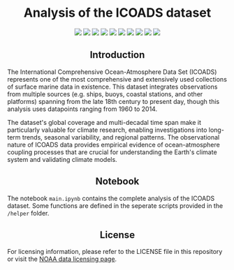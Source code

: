 <h1 align="center">Analysis of the <b>ICOADS</b> dataset</h1>

<p align="center">
  <img src="https://img.shields.io/badge/python-3.12-blue.svg">
  <img src="https://img.shields.io/badge/numpy-2.2.4-orange.svg">
  <img src="https://img.shields.io/badge/torch-2.4.0-purple.svg">
  <img src="https://img.shields.io/badge/datasets-4.49.0-yellow.svg">
  <img src="https://img.shields.io/badge/scipy-1.16.0-teal.svg">
  <img src="https://img.shields.io/badge/sckit_learn-1.7.0-mediumseagreen.svg"> 
  <img src="https://img.shields.io/badge/plotly-6.2.0-sandybrown.svg"> 
  <img src="https://img.shields.io/badge/Cartopy-0.24.1-darkslateblue.svg"> 
  <img src="https://img.shields.io/badge/folium-0.20.0-darkviolet.svg"> 
  <img src="https://img.shields.io/badge/LICENSE-CC0-darkgreen.svg"> 
  <!-- 
  More information about the license can be found in the LICENSE file of this repository.
  //
  The license can be found at the following page under the section "Data Licensing":
  //
  https://www.ncei.noaa.gov/archive#:~:text=Data%20Licensing,-From%20the%20NESDIS&text=Environmental%20data%20and%20information%20collected
  //
  The access to the licensing page was provided by the NOAA team 
  (Chunying Liu and Xungang Yin, 30.05.2025 at icoads@noaa.gov)
  Thanks for the support!
  -->

</p>

<h2 align="center"></b>Introduction</b></h2>

The International Comprehensive Ocean-Atmosphere Data Set (ICOADS) represents one of the most comprehensive and extensively used collections of surface marine data in existence. This dataset integrates observations from multiple sources (e.g. ships, buoys, coastal stations, and other platforms) spanning from the late 18th century to present day, though this analysis uses datapoints ranging from 1960 to 2014.

The dataset's global coverage and multi-decadal time span make it particularly valuable for climate research, enabling investigations into long-term trends, seasonal variability, and regional patterns. The observational nature of ICOADS data provides empirical evidence of ocean-atmosphere coupling processes that are crucial for understanding the Earth's climate system and validating climate models.


<h2 align="center"></b>Notebook</b></h2>

The notebook `main.ipynb` contains the complete analysis of the ICOADS dataset. Some functions are defined in the seperate scripts provided in the `/helper` folder. 


<h2 align="center"></b>License</b></h2>

For licensing information, please refer to the LICENSE file in this repository or visit the [NOAA data licensing page](https://www.ncei.noaa.gov/archive#:~:text=Data%20Licensing,-From%20the%20NESDIS&text=Environmental%20data%20and%20information%20collected).